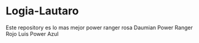 # Logia-Lautaro
Este repository es lo mas mejor
power ranger rosa Daumian
Power Ranger Rojo Luis
Power Azul

